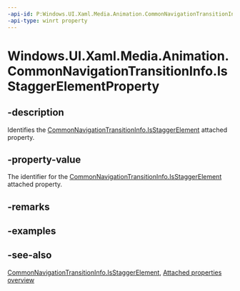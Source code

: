 ```yaml
---
-api-id: P:Windows.UI.Xaml.Media.Animation.CommonNavigationTransitionInfo.IsStaggerElementProperty
-api-type: winrt property
---
```


<!-- Property syntax
public Windows.UI.Xaml.DependencyProperty IsStaggerElementProperty { get; }
-->

# Windows.UI.Xaml.Media.Animation.CommonNavigationTransitionInfo.IsStaggerElementProperty

## -description
Identifies the [CommonNavigationTransitionInfo.IsStaggerElement](commonnavigationtransitioninfo_isstaggerelement.md) attached property.



## -property-value
The identifier for the [CommonNavigationTransitionInfo.IsStaggerElement](commonnavigationtransitioninfo_isstaggerelement.md) attached property.

## -remarks

## -examples

## -see-also

[CommonNavigationTransitionInfo.IsStaggerElement](commonnavigationtransitioninfo_isstaggerelement.md), [Attached properties overview](/windows/uwp/xaml-platform/attached-properties-overview)
